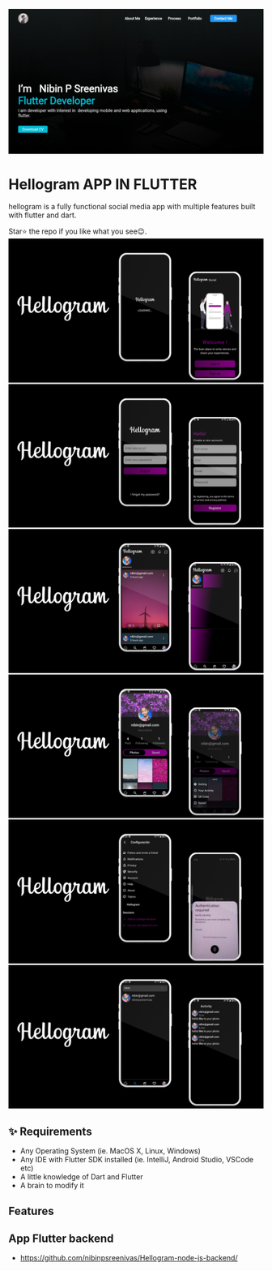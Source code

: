 <a href="https://nibinpsreenivas.github.io/#/"><img src ="https://raw.githubusercontent.com/nibinpsreenivas/CEC-CONNECT/main/Screenshot%202023-09-11%20001338.png"></a>
# Hellogram APP IN FLUTTER  
 
hellogram is a fully functional social media app with multiple features built with flutter and dart.

Star⭐ the repo if you like what you see😉.
![bmi (820 x 360 px)](https://raw.githubusercontent.com/nibinpsreenivas/Hellogram_Node-js/main/assets/1.png)
![bmi (820 x 360 px)](https://raw.githubusercontent.com/nibinpsreenivas/Hellogram_Node-js/main/assets/2.png)
![bmi (820 x 360 px)](https://raw.githubusercontent.com/nibinpsreenivas/Hellogram_Node-js/main/assets/3.png)
![bmi (820 x 360 px)](https://raw.githubusercontent.com/nibinpsreenivas/Hellogram_Node-js/main/assets/4.png)
![bmi (820 x 360 px)](https://raw.githubusercontent.com/nibinpsreenivas/Hellogram_Node-js/main/assets/5.png)
![bmi (820 x 360 px)](https://raw.githubusercontent.com/nibinpsreenivas/Hellogram_Node-js/main/assets/6.png)
 
## ✨ Requirements

* Any Operating System (ie. MacOS X, Linux, Windows)
* Any IDE with Flutter SDK installed (ie. IntelliJ, Android Studio, VSCode etc)
* A little knowledge of Dart and Flutter
* A brain to modify it

## Features

## App Flutter backend

- https://github.com/nibinpsreenivas/Hellogram-node-js-backend/
